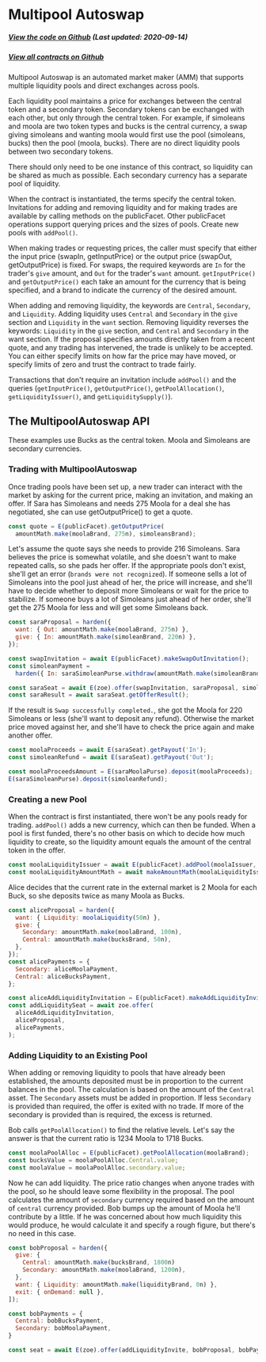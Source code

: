 # Multipool Autoswap

<Zoe-Version/>

##### [View the code on Github](https://github.com/Agoric/agoric-sdk/blob/2a8b0fc2ece7344604bcc23b295367cd871f6995/packages/zoe/src/contracts/multipoolAutoswap/multipoolAutoswap.js) (Last updated: 2020-09-14)
##### [View all contracts on Github](https://github.com/Agoric/agoric-sdk/tree/master/packages/zoe/src/contracts)


Multipool Autoswap is an automated market maker (AMM) that supports
multiple liquidity pools and direct exchanges across pools.

Each liquidity pool maintains a price for exchanges between the central token and a
secondary token. Secondary tokens can be exchanged with each other, but only through
the central token. For example, if simoleans and moola are two token types and bucks
is the central currency, a swap giving simoleans and wanting moola would first use
the pool (simoleans, bucks) then the pool (moola, bucks). There are no direct
liquidity pools between two secondary tokens.

There should only need to be one instance of this contract, so liquidity can be
shared as much as possible. Each secondary currency has a separate pool of liquidity.

When the contract is instantiated, the terms specify the central token.  Invitations
for adding and removing liquidity and for making trades are available by calling
methods on the publicFacet. Other publicFacet operations support querying prices and
the sizes of pools. Create new pools with `addPool()`.

When making trades or requesting prices, the caller must specify that either the
input price (swapIn, getInputPrice) or the output price (swapOut, getOutputPrice) is
fixed. For swaps, the required keywords are `In` for the trader's `give` amount, and
`Out` for the trader's `want` amount.  `getInputPrice()` and `getOutputPrice()` each
take an amount for the currency that is being specified, and a brand to indicate the
currency of the desired amount.

When adding and removing liquidity, the keywords are `Central`, `Secondary`, and
`Liquidity`. Adding liquidity uses `Central` and `Secondary` in the `give` section
and `Liquidity` in the `want` section. Removing liquidity reverses the keywords:
`Liquidity` in the `give` section, and `Central` and `Secondary` in the want
section. If the proposal specifies amounts directly taken from a recent quote, and
any trading has intervened, the trade is unlikely to be accepted. You can either
specify limits on how far the price may have moved, or specify limits of zero and
trust the contract to trade fairly.

Transactions that don't require an invitation include `addPool()` and the queries
(`getInputPrice()`, `getOutputPrice()`, `getPoolAllocation()`,
`getLiquidityIssuer()`, and `getLiquiditySupply()`).

## The MultipoolAutoswap API

These examples use Bucks as the central token. Moola and Simoleans are secondary
currencies.

### Trading with MultipoolAutoswap

Once trading pools have been set up, a new trader can interact with the market by
asking for the current price, making an invitation, and making an offer. If Sara has
Simoleans and needs 275 Moola for a deal she has negotiated, she can use
getOutputPrice() to get a quote.

```js
const quote = E(publicFacet).getOutputPrice(
  amountMath.make(moolaBrand, 275n), simoleansBrand);
  ```
  
Let's assume the quote says she needs to provide 216 Simoleans. Sara believes the
price is somewhat volatile, and she doesn't want to make repeated calls, so she pads
her offer. If the appropriate pools don't exist, she'll get an error (`brands were
not recognized`). If someone sells a lot of Simoleans into the pool just ahead of
her, the price will increase, and she'll have to decide whether to deposit more
Simoleans or wait for the price to stabilize. If someone buys a lot of Simoleans just
ahead of her order, she'll get the 275 Moola for less and will get some Simoleans
back.

```js
const saraProposal = harden({
  want: { Out: amountMath.make(moolaBrand, 275n) },
  give: { In: amountMath.make(simoleanBrand, 220n) },
});

const swapInvitation = await E(publicFacet).makeSwapOutInvitation();
const simoleanPayment =
  harden({ In: saraSimoleanPurse.withdraw(amountMath.make(simoleanBrand, 220n)) });

const saraSeat = await E(zoe).offer(swapInvitation, saraProposal, simoleanPayment);
const saraResult = await saraSeat.getOfferResult();
```

If the result is `Swap successfully completed.`, she got the Moola for 220 Simoleans
or less (she'll want to deposit any refund). Otherwise the market price moved against
her, and she'll have to check the price again and make another offer.

```js
const moolaProceeds = await E(saraSeat).getPayout('In');
const simoleanRefund = await E(saraSeat).getPayout('Out');

const moolaProceedsAmount = E(saraMoolaPurse).deposit(moolaProceeds);
E(saraSimoleanPurse).deposit(simoleanRefund);
```

###  Creating a new Pool

When the contract is first instantiated, there won't be any pools ready for
trading. `addPool()` adds a new currency, which can then be funded. When a pool is
first funded, there's no other basis on which to decide how much liquidity to create,
so the liquidity amount equals the amount of the central token in the offer.

```js
const moolaLiquidityIssuer = await E(publicFacet).addPool(moolaIssuer, 'Moola');
const moolaLiquidityAmountMath = await makeAmountMath(moolaLiquidityIssuer);
```

Alice decides that the current rate in the external market is 2 Moola for each
Buck, so she deposits twice as many Moola as Bucks.

```js
const aliceProposal = harden({
  want: { Liquidity: moolaLiquidity(50n) },
  give: {
    Secondary: amountMath.make(moolaBrand, 100n),
    Central: amountMath.make(bucksBrand, 50n),
  },
});
const alicePayments = {
  Secondary: aliceMoolaPayment,
  Central: aliceBucksPayment,
};

const aliceAddLiquidityInvitation = E(publicFacet).makeAddLiquidityInvitation();
const addLiquiditySeat = await zoe.offer(
  aliceAddLiquidityInvitation,
  aliceProposal,
  alicePayments,
);
```

### Adding Liquidity to an Existing Pool

When adding or removing liquidity to pools that have already been established, the
amounts deposited must be in proportion to the current balances in the pool. The
calculation is based on the amount of the `Central` asset. The `Secondary` assets
must be added in proportion.  If less `Secondary` is provided than required, the
offer is exited with no trade. If more of the secondary is provided than is required,
the excess is returned.

Bob calls `getPoolAllocation()` to find the relative levels. Let's say the answer is
that the current ratio is 1234 Moola to 1718 Bucks.

```js
const moolaPoolAlloc = E(publicFacet).getPoolAllocation(moolaBrand);
const bucksValue = moolaPoolAlloc.Central.value;
const moolaValue = moolaPoolAlloc.secondary.value;
```

Now he can add liquidity.  The price ratio changes when anyone trades with the pool,
so he should leave some flexibility in the proposal. The pool calculates the amount
of `secondary` currency required based on the amount of `central` currency provided.
Bob bumps up the amount of Moola he'll contribute by a little. If he was concerned
about how much liquidity this would produce, he would calculate it and specify a rough
figure, but there's no need in this case.

```js
const bobProposal = harden({
  give: {
    Central: amountMath.make(bucksBrand, 1800n)
    Secondary: amountMath.make(moolaBrand, 1200n),
  },
  want: { Liquidity: amountMath.make(liquidityBrand, 0n) },
  exit: { onDemand: null },
]);

const bobPayments = {
  Central: bobBucksPayment,
  Secondary: bobMoolaPayment,
}

const seat = await E(zoe).offer(addLiquidityInvite, bobProposal, bobPayments);
```

